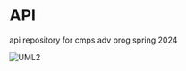 # API
api repository for cmps adv prog spring 2024

![UML2](https://github.com/SamFehl/API/assets/115504328/a09daba0-706c-4f51-ba3d-d9c06c1f6fbc)
